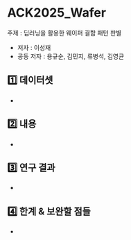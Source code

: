 # ACK2025_Wafer
주제 : 딥러닝을 활용한 웨이퍼 결함 패턴 판별

- 저자 : 이성재
- 공동 저자 : 용규순, 김민지, 류병석, 김영균
  
## 1️⃣ 데이터셋
- 
## 2️⃣ 내용
-
## 3️⃣ 연구 결과
-
## 4️⃣ 한계 & 보완할 점들
-
